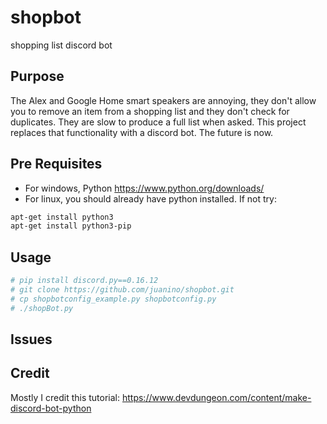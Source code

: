 # shopbot

shopping list discord bot

## Purpose

The Alex and Google Home smart speakers are annoying, they don't allow you to remove an item from a shopping list and they don't check for duplicates.  They are slow to produce a full list when asked.  This project replaces that functionality with a discord bot.  The future is now.

## Pre Requisites

* For windows, Python <https://www.python.org/downloads/>
* For linux, you should already have python installed. If not try:

```bash
apt-get install python3
apt-get install python3-pip
```

## Usage

```bash
# pip install discord.py==0.16.12
# git clone https://github.com/juanino/shopbot.git
# cp shopbotconfig_example.py shopbotconfig.py
# ./shopBot.py
```

## Issues

## Credit
Mostly I credit this tutorial: https://www.devdungeon.com/content/make-discord-bot-python
